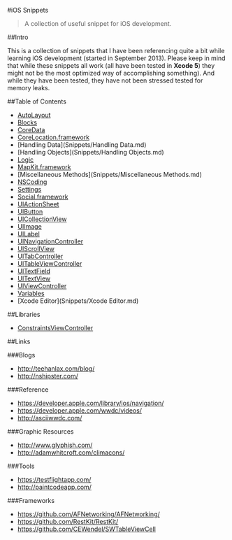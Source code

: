 #iOS Snippets

> A collection of useful snippet for iOS development.

##Intro

This is a collection of snippets that I have been referencing quite a bit while learning iOS development (started in September 2013). Please keep in mind that while these snippets all work (all have been tested in **Xcode 5**) they might not be the most optimized way of accomplishing something). And while they have been tested, they have not been stressed tested for memory leaks.

##Table of Contents

- [AutoLayout](Snippets/AutoLayout.md)
- [Blocks](Snippets/Blocks.md)
- [CoreData](Snippets/CoreData.md)
- [CoreLocation.framework](Snippets/CoreLocation.framework.md)
- [Handling Data](Snippets/Handling Data.md)
- [Handling Objects](Snippets/Handling Objects.md)
- [Logic](Snippets/Logic.md)
- [MapKit.framework](Snippets/MapKit.framework.md)
- [Miscellaneous Methods](Snippets/Miscellaneous Methods.md)
- [NSCoding](Snippets/NSCoding.md)
- [Settings](Snippets/Settings.md)
- [Social.framework](Snippets/Social.framework.md)
- [UIActionSheet](Snippets/UIActionSheet.md)
- [UIButton](Snippets/UIButton.md)
- [UICollectionView](Snippets/UICollectionView.md)
- [UIImage](Snippets/UIImage.md)
- [UILabel](Snippets/UILabel.md)
- [UINavigationController](Snippets/UINavigationController.md)
- [UIScrollView](Snippets/UIScrollView.md)
- [UITabController](Snippets/UITabController.md)
- [UITableViewController](Snippets/UITableViewController.md)
- [UITextField](Snippets/UITextField.md)
- [UITextView](Snippets/UITextView.md)
- [UIViewController](Snippets/UIViewController.md)
- [Variables](Snippets/Variables.md)
- [Xcode Editor](Snippets/Xcode Editor.md)

##Libraries

- [ConstraintsViewController](Libraries/ConstraintsViewController/)

##Links

###Blogs

- <http://teehanlax.com/blog/>
- <http://nshipster.com/>

###Reference

- <https://developer.apple.com/library/ios/navigation/>
- <https://developer.apple.com/wwdc/videos/>
- <http://asciiwwdc.com/>

###Graphic Resources

- <http://www.glyphish.com/>
- <http://adamwhitcroft.com/climacons/>

###Tools

- <https://testflightapp.com/>
- <http://paintcodeapp.com/>

###Frameworks

- <https://github.com/AFNetworking/AFNetworking/>
- <https://github.com/RestKit/RestKit/>
- <https://github.com/CEWendel/SWTableViewCell>
